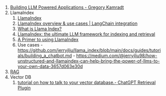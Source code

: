1. [Building LLM Powered Applications - Gregory Kamradt](https://www.youtube.com/playlist?list=PLqZXAkvF1bPNQER9mLmDbntNfSpzdDIU5)
2. LlamaIndex
   1. [LlamaIndex](https://gpt-index.readthedocs.io/en/latest/)  
   2. [LlamaIndex overview & use cases | LangChain integration](https://www.youtube.com/watch?v=cNMYeW2mpBs)
   3. [What is Llama Index?](https://www.youtube.com/shorts/cOqRTkkaDn8)
   4. [LlamaIndex: the ultimate LLM framework for indexing and retrieval](https://towardsdatascience.com/llamaindex-the-ultimate-llm-framework-for-indexing-and-retrieval-fa588d8ca03e)
   5. [A Primer to using LlamaIndex](https://gpt-index.readthedocs.io/en/latest/guides/primer.html)
   6. Use cases
           - https://github.com/jerryjliu/llama_index/blob/main/docs/guides/tutorials/building_a_chatbot.md
           - https://medium.com/@jerryjliu98/how-unstructured-and-llamaindex-can-help-bring-the-power-of-llms-to-your-own-data-3657d063e30d
3. [RAG](https://github.com/harirajeev/learn_LLMS/blob/main/RAG.md)
4. Vector DB
   1. [tutorial on how to talk to your vector database.- ChatGPT Retrieval Plugin](https://github.com/openai/chatgpt-retrieval-plugin)

